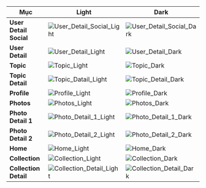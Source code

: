 | **Mục**                     | **Light**                                                                                           | **Dark**                                                                                            |
|------------------------------|-----------------------------------------------------------------------------------------------------|-----------------------------------------------------------------------------------------------------|
| **User Detail Social**        | ![User_Detail_Social_Light](https://github.com/user-attachments/assets/4ac1802d-d791-4893-bc90-7bedca0b6778) | ![User_Detail_Social_Dark](https://github.com/user-attachments/assets/f1d9b131-079f-4db9-8131-d0ebe3916310) |
| **User Detail**               | ![User_Detail_Light](https://github.com/user-attachments/assets/2121c687-5928-46a8-a1e6-8bda6e84fdd5) | ![User_Detail_Dark](https://github.com/user-attachments/assets/3c5c5ef4-2d21-498e-ad7a-4446005f3450) |
| **Topic**                     | ![Topic_Light](https://github.com/user-attachments/assets/2148ab89-035c-429b-a768-cf7ff9f7c408)       | ![Topic_Dark](https://github.com/user-attachments/assets/d58f06c1-ffed-4157-a0fa-d86eeb2b02ef)         |
| **Topic Detail**              | ![Topic_Datail_Light](https://github.com/user-attachments/assets/8a51ccb5-0f3f-46ce-ad8e-5a8e9e83fa32) | ![Topic_Detail_Dark](https://github.com/user-attachments/assets/173ca72e-4ded-4940-bf25-8ab2963c1545) |
| **Profile**                   | ![Profile_Light](https://github.com/user-attachments/assets/bb6712e2-99eb-4e0a-beeb-98e1f6b42b9f)    | ![Profile_Dark](https://github.com/user-attachments/assets/12205b3b-f69d-46d9-9ccf-ea6e03e425c6)      |
| **Photos**                    | ![Photos_Light](https://github.com/user-attachments/assets/dbf6261a-72a1-4ffe-944a-1e791691bd46)     | ![Photos_Dark](https://github.com/user-attachments/assets/1563eb21-3b91-427a-ab9c-0a5ffd3fdfc4)       |
| **Photo Detail 1**            | ![Photo_Detail_1_Light](https://github.com/user-attachments/assets/286effec-9297-464e-85b0-99f858b7a631) | ![Photo_Detail_1_Dark](https://github.com/user-attachments/assets/4d914f3c-4b85-4288-8cc6-d3fb1fb0fc7f) |
| **Photo Detail 2**            | ![Photo_Detail_2_Light](https://github.com/user-attachments/assets/bd4cfda5-b590-4566-89b8-acf0432d09da) | ![Photo_Detail_2_Dark](https://github.com/user-attachments/assets/52aa829a-444d-4a79-8834-1e4a0bebe470) |
| **Home**                      | ![Home_Light](https://github.com/user-attachments/assets/cb39ed6b-031b-4349-9f85-17755be8e548)      | ![Home_Dark](https://github.com/user-attachments/assets/a77477e2-ecb4-42a3-972e-f7e51aa1ec22)        |
| **Collection**                | ![Collection_Light](https://github.com/user-attachments/assets/2be18925-860a-4de1-bd26-cb9e2f1cef40) | ![Collection_Dark](https://github.com/user-attachments/assets/ae146b12-8d41-46f9-b439-6786b6589829)   |
| **Collection Detail**         | ![Collection_Detail_Light](https://github.com/user-attachments/assets/e41cee5a-5e7b-4a6a-b361-be60282b0f72) | ![Collection_Detail_Dark](https://github.com/user-attachments/assets/0ed523ed-c7ed-4a91-87e2-d941f3181502) |
